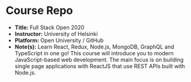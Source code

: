 # Course Repo

- **Title:** Full Stack Open 2020
- **Instructor:** University of Helsinki
- **Platform:** Open University / GitHub
- **Note(s):** Learn React, Redux, Node.js, MongoDB, GraphQL and TypeScript in one go! This course will introduce you to modern JavaScript-based web development. The main focus is on building single page applications with ReactJS that use REST APIs built with Node.js.
